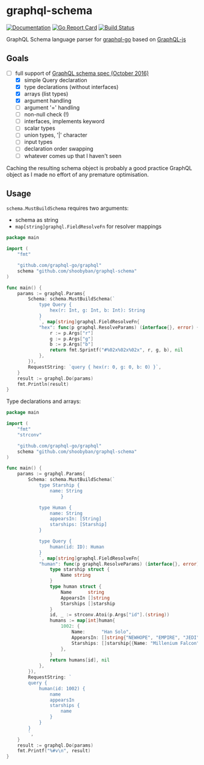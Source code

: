 # graphql-schema

[![Documentation](https://godoc.org/github.com/shoobyban/graphql-schema?status.svg)](http://godoc.org/github.com/shoobyban/graphql-schema)
[![Go Report Card](https://goreportcard.com/badge/github.com/shoobyban/graphql-schema)](https://goreportcard.com/report/github.com/shoobyban/graphql-schema)
[![Build Status](https://travis-ci.org/shoobyban/graphql-schema.svg?branch=master)](https://travis-ci.org/shoobyban/graphql-schema)

GraphQL Schema language parser for [graphql-go](https://github.com/graphql-go/graphql) based on [GraphQL-js](https://github.com/graphql/graphql-js/)

## Goals

* [ ] full support of [GraphQL schema spec (October 2016)](https://facebook.github.io/graphql/)
  * [x] simple Query declaration
  * [x] type declarations (without interfaces)
  * [x] arrays (list types)
  * [x] argument handling
  * [ ] argument '=' handling
  * [ ] non-null check (!)
  * [ ] interfaces, implements keyword
  * [ ] scalar types
  * [ ] union types, '|' character
  * [ ] input types
  * [ ] declaration order swapping
  * [ ] whatever comes up that I haven't seen

Caching the resulting schema object is probably a good practice GraphQL object as I made no effort of any premature optimisation.

## Usage

`schema.MustBuildSchema` requires two arguments:
- schema as string
- `map[string]graphql.FieldResolveFn` for resolver mappings

```go
package main

import (
	"fmt"

	"github.com/graphql-go/graphql"
	schema "github.com/shoobyban/graphql-schema"
)

func main() {
	params := graphql.Params{
		Schema: schema.MustBuildSchema(`
			type Query {
				hex(r: Int, g: Int, b: Int): String
			}
			`, map[string]graphql.FieldResolveFn{
			"hex": func(p graphql.ResolveParams) (interface{}, error) {
				r := p.Args["r"]
				g := p.Args["g"]
				b := p.Args["b"]
				return fmt.Sprintf("#%02x%02x%02x", r, g, b), nil
			},
		}),
		RequestString: `query { hex(r: 0, g: 0, b: 0) }`,
	}
	result := graphql.Do(params)
	fmt.Println(result)
}
```

Type declarations and arrays:

```go
package main

import (
	"fmt"
	"strconv"

	"github.com/graphql-go/graphql"
	schema "github.com/shoobyban/graphql-schema"
)

func main() {
	params := graphql.Params{
		Schema: schema.MustBuildSchema(`
			type Starship {
				name: String
    		        }

			type Human {
				name: String
				appearsIn: [String]
				starships: [Starship]
			}

			type Query {
				human(id: ID): Human
			}			  
			`, map[string]graphql.FieldResolveFn{
			"human": func(p graphql.ResolveParams) (interface{}, error) {
				type starship struct {
					Name string
				}
				type human struct {
					Name      string
					AppearsIn []string
					Starships []starship
				}
				id, _ := strconv.Atoi(p.Args["id"].(string))
				humans := map[int]human{
					1002: {
						Name:      "Han Solo",
						AppearsIn: []string{"NEWHOPE", "EMPIRE", "JEDI"},
						Starships: []starship{{Name: "Millenium Falcon"}, {Name: "Imperial shuttle"}},
					},
				}
				return humans[id], nil
			},
		}),
		RequestString: `
		query {
			human(id: 1002) {
				name
				appearsIn
				starships {
					name
				}
			}
		}
		`,
	}
	result := graphql.Do(params)
	fmt.Printf("%#v\n", result)
}
```
